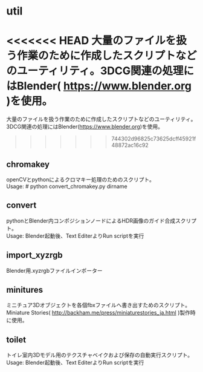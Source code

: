 # util
<<<<<<< HEAD
大量のファイルを扱う作業のために作成したスクリプトなどのユーティリティ。3DCG関連の処理にはBlender( https://www.blender.org )を使用。  
=======
大量のファイルを扱う作業のために作成したスクリプトなどのユーティリティ。3DCG関連の処理にはBlender(https://www.blender.org)を使用。  
>>>>>>> 744302d96825c73625dcff45921f48872ac16c92

## chromakey
openCVとpythonによるクロマキー処理のためのスクリプト。  
Usage: # python convert_chromakey.py dirname  

## convert
pythonとBlender内コンポジションノードによるHDR画像のガイド合成スクリプト。  
Usage: Blender起動後、Text EditerよりRun scriptを実行  

## import_xyzrgb
Blender用.xyzrgbファイルインポーター

## minitures
ミニチュア3Dオブジェクトを各個fbxファイルへ書き出すためのスクリプト。  
Miniature Stories( http://backham.me/press/miniaturestories_ja.html )製作時に使用。

## toilet
トイレ室内3Dモデル用のテクスチャベイクおよび保存の自動実行スクリプト。  
Usage: Blender起動後、Text EditerよりRun scriptを実行  
